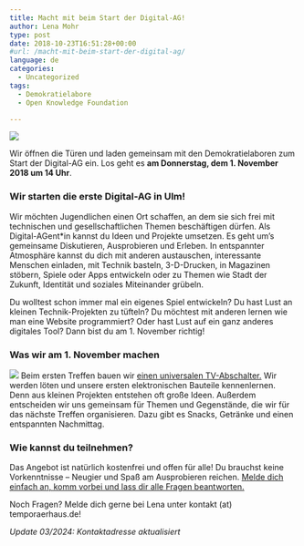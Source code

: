 ```yaml
---
title: Macht mit beim Start der Digital-AG!
author: Lena Mohr
type: post
date: 2018-10-23T16:51:28+00:00
#url: /macht-mit-beim-start-der-digital-ag/
language: de
categories:
  - Uncategorized
tags:
  - Demokratielabore
  - Open Knowledge Foundation

---
```

![](/wp-content/uploads/2018/10/coding_jh.jpg)

Wir öffnen die Türen und laden gemeinsam mit den Demokratielaboren zum Start der Digital-AG ein. Los geht es **am Donnerstag, dem 1. November 2018 um 14 Uhr**.

### Wir starten die erste Digital-AG in Ulm!

Wir möchten Jugendlichen einen Ort schaffen, an dem sie sich frei mit technischen und gesellschaftlichen Themen beschäftigen dürfen. Als Digital-AGent\*in kannst du Ideen und Projekte umsetzen. Es geht um’s gemeinsame Diskutieren, Ausprobieren und Erleben. In entspannter Atmosphäre kannst du dich mit anderen austauschen, interessante Menschen einladen, mit Technik basteln, 3-D-Drucken, in Magazinen stöbern, Spiele oder Apps entwickeln oder zu Themen wie Stadt der Zukunft, Identität und soziales Miteinander grübeln.

Du wolltest schon immer mal ein eigenes Spiel entwickeln? Du hast Lust an kleinen Technik-Projekten zu tüfteln? Du möchtest mit anderen lernen wie man eine Website programmiert? Oder hast Lust auf ein ganz anderes digitales Tool? Dann bist du am 1. November richtig!

### Was wir am 1. November machen

![](/wp-content/uploads/2018/10/1024px-Blinkenrocket-Lötworkshop_im_Verschwörhaus_Ulm_4-1024x683.jpg)
Beim ersten Treffen bauen wir [einen universalen TV-Abschalter.][2] Wir werden löten und unsere ersten elektronischen Bauteile kennenlernen. Denn aus kleinen Projekten entstehen oft große Ideen. Außerdem entscheiden wir uns gemeinsam für Themen und Gegenstände, die wir für das nächste Treffen organisieren. Dazu gibt es Snacks, Getränke und einen entspannten Nachmittag.

### Wie kannst du teilnehmen?

Das Angebot ist natürlich kostenfrei und offen für alle! Du brauchst keine Vorkenntnisse &#8211; Neugier und Spaß am Ausprobieren reichen. [Melde dich einfach an, komm vorbei und lass dir alle Fragen beantworten.][3]

Noch Fragen? Melde dich gerne bei Lena unter kontakt (at) temporaerhaus.de!

*Update 03/2024: Kontaktadresse aktualisiert*

 [1]: https://commons.wikimedia.org/wiki/File:Blinkenrocket-L%C3%B6tworkshop_im_Verschw%C3%B6rhaus_Ulm_(4).jpg
 [2]: https://github.com/stkdiretto/uulmduino
 [3]: https://tickets.temporaerhaus.de/ulm/digital-ag/
